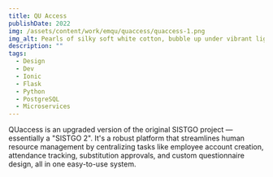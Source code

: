 ```yaml
---
title: QU Access
publishDate: 2022
img: /assets/content/work/emqu/quaccess/quaccess-1.png
img_alt: Pearls of silky soft white cotton, bubble up under vibrant lighting
description: ""
tags:
  - Design
  - Dev
  - Ionic
  - Flask
  - Python
  - PostgreSQL
  - Microservices
---
```


QUaccess is an upgraded version of the original SISTGO project — essentially a "SISTGO 2". It's a robust platform that streamlines human resource management by centralizing tasks like employee account creation, attendance tracking, substitution approvals, and custom questionnaire design, all in one easy-to-use system.
